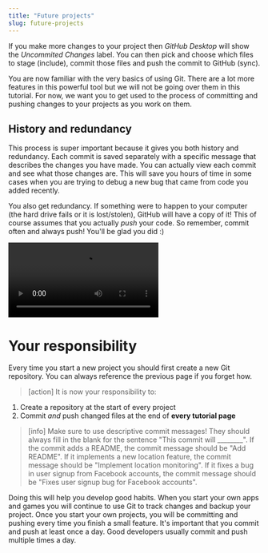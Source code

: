 ```yaml
---
title: "Future projects"
slug: future-projects
---
```


If you make more changes to your project then _GitHub Desktop_ will show the _Uncommited Changes_ label. You can then pick and choose which files to stage (include), commit those files and push the commit to GitHub (sync).

You are now familiar with the very basics of using Git. There are a lot more features in this powerful tool but we will not be going over them in this tutorial. For now, we want you to get used to the process of committing and pushing changes to your projects as you work on them.

## History and redundancy

This process is super important because it gives you both history and redundancy. Each commit is saved separately with a specific message that describes the changes you have made. You can actually view each commit and see what those changes are. This will save you hours of time in some cases when you are trying to debug a new bug that came from code you added recently.

You also get redundancy. If something were to happen to your computer (the hard drive fails or it is lost/stolen), GitHub will have a copy of it! This of course assumes that you actually *push* your code. So remember, commit often and always push! You'll be glad you did :)

![ms-video](https://s3.amazonaws.com/mgwu-misc/GitHubDesktop/history.mp4)

# Your responsibility

Every time you start a new project you should first create a new Git repository. You can always reference the previous page if you forget how.

> [action]
>It is now your responsibility to:
>
1. Create a repository at the start of every project
2. Commit _and_ push changed files at the end of **every tutorial page**

<!--  -->

> [info]
> Make sure to use descriptive commit messages! They should always fill in the blank for the sentence "This commit will \_\_\_\_\_\_\_\_". If the commit adds a README, the commit message should be "Add README". If it implements a new location feature, the commit message should be "Implement location monitoring". If it fixes a bug in user signup from Facebook accounts, the commit message should be "Fixes user signup bug for Facebook accounts".

Doing this will help you develop good habits. When you start your own apps and games you will continue to use Git to track changes and backup your project. Once you start your own projects, you will be committing and pushing every time you finish a small feature. It's important that you commit and push at least once a day. Good developers usually commit and push multiple times a day.
